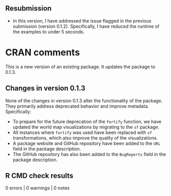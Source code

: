 ## Resubmission

* In this version, I have addressed the issue flagged in the previous submission (version 0.1.2). Specifically, I have reduced the runtime of the examples to under 5 seconds.

# CRAN comments

This is a new version of an existing package. It updates the package to 0.1.3.

## Changes in version 0.1.3

None of the changes in version 0.1.3 alter the functionality of the package. They primarily address deprecated behavior and improve metadata. Specifically:

* To prepare for the future deprecation of the `fortify` function, we have updated the world map visualizations by migrating to the `sf` package.
* All instances where `fortify` was used have been replaced with `sf` transformations, which also improve the quality of the visualizations.
* A package website and GitHub repository have been added to the `URL` field in the package description.
* The GitHub repository has also been added to the `BugReports` field in the package description.

## R CMD check results

0 errors | 0 warnings | 0 notes
